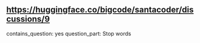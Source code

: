 ## https://huggingface.co/bigcode/santacoder/discussions/9

contains_question: yes
question_part: Stop words